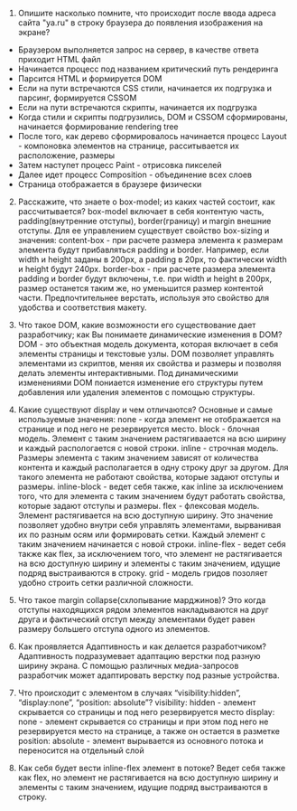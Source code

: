 1. Опишите насколько помните, что происходит после ввода адреса сайта "ya.ru" в строку браузера до появления изображения на экране?
* Браузером выполняется запрос на сервер, в качестве ответа приходит HTML файл
* Начинается процесс под названием критический путь рендеринга
* Парсится HTML и формируется DOM
* Если на пути встречаются CSS стили, начинается их подгрузка и парсинг, формируется CSSOM
* Если на пути встречаются скрипты, начинается их подгрузка
* Когда стили и скрипты подгрузились, DOM и CSSOM сформированы, начинается формирование rendering tree
* После того, как дерево сформировалось начинается процесс Layout - компоновка элементов на странице, расситывается их расположение, размеры
* Затем наступет процесс Paint - отрисовка пикселей
* Далее идет процесс Composition - объединение всех слоев
* Страница отображается в браузере физически

2. Расскажите, что знаете о box-model; из каких частей состоит, как рассчитывается?
box-model включает в себя контентую часть, padding(внутренние отступы), border(границу) и margin внешние отступы.
Для ее управлением существует свойство box-sizing и значения:
content-box - при расчете размера элемента к размерам элемента будут прибавляться padding и border. Например, если width и height заданы в 200px, а padding в 20px, то фактически width и height будут 240px.
border-box - при расчете размера элемента padding и border будут включены, т.е. при width и height в 200px, размер останется таким же, но уменьшится размер контентой части. Предпочтительнее верстать, используя это свойство для удобства и соответствия макету.

3. Что такое DOM, какие возможности его существование дает разработчику; как Вы понимаете динамические изменения в DOM?
DOM - это объектная модель документа, которая включает в себя элементы страницы и текстовые узлы. DOM позволяет управлять элементами из скриптов, меняя их свойства и размеры и позволяя делать элементы интерактивными. Под динамическими изменениями DOM пониается изменение его структуры путем добавления или удаления элементов с помощью структуры.

4. Какие существуют display и чем отличаются?
Основные и самые используемые значения:
none - когда элемент не отображается на странице и под него не резервируется место.
block - блочная модель. Элемент с таким значением растягиваается на всю ширину и каждый распологается с новой строки.
inline - строчная модель. Размеры элемента с таким значением зависят от количества контента и каждый располагается в одну строку друг за другом. Для такого элемента не работают свойства, которые задают отступы и размеры.
inline-block - ведет себя также, как inline за исключением того, что для элемента с таким значением будут работать свойства, которые задают отступы и размеры.
flex - флексовая модель. Элемент растягивается на всю доступную ширину. Это значение позволяет удобно внутри себя управлять элементами, вырванивая их по разным осям или формировать сетки. Каждый элемент с таким значением начинается с новой строки.
inline-flex - ведет себя также как flex, за исключением того, что элемент не растягивается на всю доступную ширину и элементы с таким значением, идущие подряд выстраиваются в строку.
grid - модель гридов позоляет удобно строить сетки различной сложности.

5. Что такое margin collapse(схлопывание марджинов)?
Это когда отступы находящихся рядом элементов накладываются на друг друга и фактический отступ между элементами будет равен размеру большего отступа одного из элементов.

6. Как проявляется Адаптивность и как делается разработчиком?
Адаптивность подразумевает адаптацию верстки под разную ширину экрана. С помощью различных медиа-запросов разработчик может адаптировать верстку под разные устройства.

7. Что происходит с элементом в случаях “visibility:hidden”, “display:none”, “position: absolute”?
visibility: hidden - элемент скрывается со страницы и под него резервируется место
display: none - элемент скрывается со страницы и при этом под него не резервируется место на странице, а также он остается в разметке
position: absolute - элемент вырывается из основного потока и переносится на отдельный слой

8. Как себя будет вести inline-flex элемент в потоке?
Ведет себя также как flex, но элемент не растягивается на всю доступную ширину и элементы с таким значением, идущие подряд выстраиваются в строку.